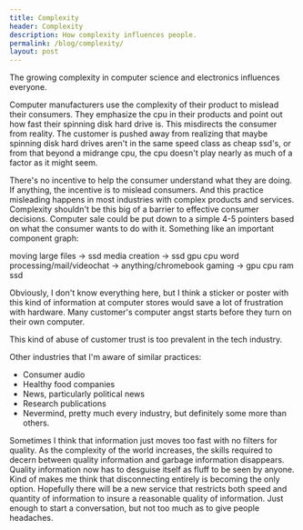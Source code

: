 ```yaml
---
title: Complexity
header: Complexity
description: How complexity influences people.
permalink: /blog/complexity/
layout: post
---
```


The growing complexity in computer science and electronics influences everyone.

Computer manufacturers use the complexity of their product to mislead their consumers. They emphasize the cpu in their products and point out how fast their spinning disk hard drive is. This misdirects the consumer from reality. The customer is pushed away from realizing that maybe spinning disk hard drives aren't in the same speed class as cheap ssd's, or from that beyond a midrange cpu, the cpu doesn't play nearly as much of a factor as it might seem. 

There's no incentive to help the consumer understand what they are doing. If anything, the incentive is to mislead consumers. And this practice misleading happens in most industries with complex products and services. Complexity shouldn't be this big of a barrier to effective consumer decisions. Computer sale could be put down to a simple 4-5 pointers based on what the consumer wants to do with it. 
Something like an important component graph: 

moving large files -> ssd
media creation -> ssd gpu cpu
word processing/mail/videochat -> anything/chromebook
gaming -> gpu cpu ram ssd

Obviously, I don't know everything here, but I think a sticker or poster with this kind of information at computer stores would save a lot of frustration with hardware. Many customer's computer angst starts before they turn on their own computer.

This kind of abuse of customer trust is too prevalent in the tech industry.

Other industries that I'm aware of similar practices:
 - Consumer audio
 - Healthy food companies
 - News, particularly political news
 - Research publications
 - Nevermind, pretty much every industry, but definitely some more than others.

Sometimes I think that information just moves too fast with no filters for quality. As the complexity of the world increases, the skills required to decern between quality information and garbage information disappears. Quality information now has to desguise itself as fluff to be seen by anyone. Kind of makes me think that disconnecting entirely is becoming the only option.
Hopefully there will be a new service that restricts both speed and quantity of information to insure a reasonable quality of information. Just enough to start a conversation, but not too much as to give people headaches.
